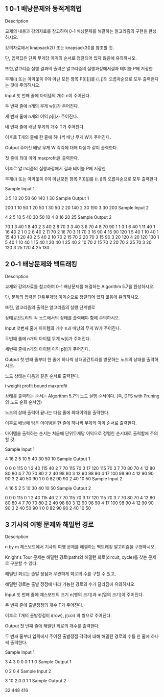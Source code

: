 ## 1 0-1 배낭문제와 동적계획법
Description

교재의 내용과 강의자료를 참고하여 0-1 배낭문제를 해결하는 알고리즘의 구현을 완성하시오.

강의자료에서 knapsack2() 또는 knapsack3()를 참조할 것.



단, 입력값은 단위 무게당 이익의 순서로 정렬되어 있지 않음에 유의하시오.

또한,알고리즘 실행 결과의 출력은 알고리즘의 실행과정에서결과 테이블 P에 저장한

무게(i) 또는 이익(j)이 0이 아닌 모든 항목 P[i][j]를 (i, j)의 오름차순으로 모두 출력한다는 것에 주의하시오.


Input
첫 번째 줄에 아이템의 개수 n이 주어진다.

두 번째 줄에 n개의 무게 w[i]가 주어진다.

세 번째 줄에 n개의 이익 p[i]가 주어진다.

네 번째 줄에 배낭 무게의 개수 T가 주어진다.

이후로 T개의 줄에 한 줄에 하나씩 배낭 무게 W가 주어진다.


Output
주어진 배낭 무게 W 각각에 대해 다음과 같이 출력한다.

첫 줄에 최대 이익 maxprofit을 출력한다.

이후로 알고리즘의 실행과정에서 결과 테이블 P에 저장한

무게(i) 또는 이익(j)이 0이 아닌모든 항목 P[i][j]를 (i, j)의 오름차순으로 모두 출력한다


Sample Input 1 

3
5 10 20
50 60 140
1
30
Sample Output 1

200
1 10 50
1 20 50
1 30 50
2 20 140
2 30 190
3 30 200
Sample Input 2 

4
2 5 10 5
40 30 50 10
4
8
16
20
25
Sample Output 2

70
1 3 40
1 8 40
2 3 40
2 8 70
3 3 40
3 8 70
4 8 70
90
1 1 0
1 6 40
1 11 40
1 16 40
2 1 0
2 6 40
2 11 70
2 16 70
3 11 70
3 16 90
4 16 90
120
1 5 40
1 10 40
1 15 40
1 20 40
2 5 40
2 10 70
2 15 70
2 20 70
3 15 90
3 20 120
4 20 120
130
1 5 40
1 10 40
1 15 40
1 20 40
1 25 40
2 10 70
2 15 70
2 20 70
2 25 70
3 20 120
3 25 120
4 25 130

## 2 0-1 배낭문제와 백트래킹
Description

교재와 강의자료를 참고하여 0-1 배낭문제를 해결하는 Algorithm 5.7을 완성하시오.



단, 문제의 입력은 단위무게당 이익순으로 정렬되어 있지 않음에 유의하시오.

또한, 알고리즘의 출력은 알고리즘의 실행 단계별로

상태공간트리의 각 노드에서의 상태를 출력해야 함에 주의하시오.


Input
첫번째 줄에 아이템의 개수 n과 배낭의 무게 W가 주어진다.

두번째 줄에 n개의 아이템 무게 w[i]가 주어진다.

세번째 줄에 n개의 아이템 이익 p[i]가 주어진다.


Output
첫 번째 줄부터 한 줄에 하나씩 상태공간트리를 방문하는 노드의 상태를 출력하시오.

노드 상태는 다음과 같은 순서로 출력한다.

i weight profit bound maxprofit

상태를 출력하는 순서는 Algorithm 5.7의 노드 실행 순서이다. (즉, DFS with Pruning의 노드 순회 순서임)

노드의 상태 출력이 끝나는 다음 줄에 최대이익을 출력한다.

이후로 배낭에 담은 아이템을 한 줄에 하나씩 무게와 이익 순서로 출력한다.

아이템을 출력하는 순서는 처음에 단위무게당 이익으로 정렬한 순서대로 출력함에 주의할 것.


Sample Input 1 

4 16
2 5 10 5
40 30 50 10
Sample Output 1

0 0 0 115 0
1 2 40 115 40
2 7 70 115 70
3 17 120 115 70
3 7 70 80 70
4 12 80 80 80
4 7 70 70 80
2 2 40 98 80
3 12 90 98 90
4 17 100 98 90
4 12 90 90 90
3 2 40 50 90
1 0 0 82 90
90
2 40
10 50
Sample Input 2 

4 16
5 2 5 10
30 40 10 50
Sample Output 2

0 0 0 115 0
1 2 40 115 40
2 7 70 115 70
3 17 120 115 70
3 7 70 80 70
4 12 80 80 80
4 7 70 70 80
2 2 40 98 80
3 12 90 98 90
4 17 100 98 90
4 12 90 90 90
3 2 40 50 90
1 0 0 82 90
90
2 40
10 50

## 3 기사의 여행 문제와 해밀턴 경로
Description

n by m 체스보드에서 기사의 여행 문제를 해결하는 백트래킹 알고리즘을 구현하시오.



Knight's Tour 문제는 해밀턴 경로(path)와 해밀턴 회로(circuit, cycle)를 찾는 문제로 구분할 수 있다.

해밀턴 회로는 출발 정점과 무관하게 회로의 수를 구할 수 있고,

해밀턴 경로는 출발 정점에 따라 가능한 경로의 수가 달라짐에 유의하시오.


Input
첫 번째 줄에 체스보드의 크기 n(행의 크기)과 m(열의 크기)이 주어진다.

두 번째 줄에 출발정점의 개수 T가 주어진다.

이후로 T개의 출발정점이 i(row), j(col) 의 쌍으로 주어진다.


Output
첫 번째 줄에 해밀턴 회로의 개수를 출력한다.

두 번째 줄부터 입력에서 주어진 출발정점 각각에 대해 해밀턴 경로의 수를 한 줄에 하나씩 출력한다.


Sample Input 1 

3 4
3
0 0
0 1
1 0
Sample Output 1

0
2
0
4
Sample Input 2 

3 10
2
0 0
1 1
Sample Output 2

32
448
416